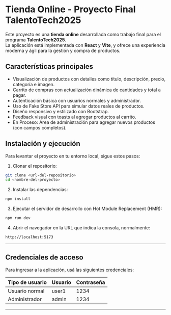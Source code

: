 
# Tienda Online - Proyecto Final TalentoTech2025

Este proyecto es una **tienda online** desarrollada como trabajo final para el programa **TalentoTech2025**.  
La aplicación está implementada con **React** y **Vite**, y ofrece una experiencia moderna y ágil para la gestión y compra de productos.


## Características principales

- Visualización de productos con detalles como título, descripción, precio, categoría e imagen.
- Carrito de compras con actualización dinámica de cantidades y total a pagar.
- Autenticación básica con usuarios normales y administrador.
- Uso de Fake Store API para simular datos reales de productos.
- Diseño responsivo y estilizado con Bootstrap.
- Feedback visual con toasts al agregar productos al carrito.
- En Proceso: Área de administración para agregar nuevos productos (con campos completos).


## Instalación y ejecución

Para levantar el proyecto en tu entorno local, sigue estos pasos:

1. Clonar el repositorio:

```bash
git clone <url-del-repositorio>
cd <nombre-del-proyecto>
````

2. Instalar las dependencias:

```bash
npm install
```

3. Ejecutar el servidor de desarrollo con Hot Module Replacement (HMR):

```bash
npm run dev
```

4. Abrir el navegador en la URL que indica la consola, normalmente:

```
http://localhost:5173
```

---

## Credenciales de acceso

Para ingresar a la aplicación, usá las siguientes credenciales:

| Tipo de usuario | Usuario | Contraseña |
| --------------- | ------- | ---------- |
| Usuario normal  | user1   | 1234       |
| Administrador   | admin   | 1234       |

---